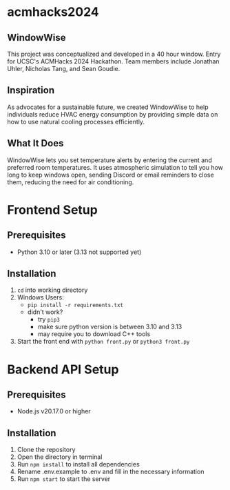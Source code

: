 # acmhacks2024

## WindowWise
This project was conceptualized and developed in a 40 hour window.
Entry for UCSC's ACMHacks 2024 Hackathon.
Team members include Jonathan Uhler, Nicholas Tang, and Sean Goudie.

## Inspiration
As advocates for a sustainable future, we created WindowWise to help individuals reduce HVAC energy consumption by providing simple data on how to use natural cooling processes efficiently.

## What It Does
WindowWise lets you set temperature alerts by entering the current and preferred room temperatures. It uses atmospheric simulation to tell you how long to keep windows open, sending Discord or email reminders to close them, reducing the need for air conditioning.

# Frontend Setup

## Prerequisites

-    Python 3.10 or later (3.13 not supported yet)

## Installation

1. `cd` into working directory
2. Windows Users:
     - `pip install -r requirements.txt`
     - didn't work?
          - try `pip3`
          - make sure python version is between 3.10 and 3.13
          - may require you to download C++ tools
3. Start the front end with `python front.py` or `python3 front.py`

# Backend API Setup

## Prerequisites

-   Node.js v20.17.0 or higher

## Installation

1. Clone the repository
2. Open the directory in terminal
3. Run `npm install` to install all dependencies
4. Rename .env.example to .env and fill in the necessary information
5. Run `npm start` to start the server
